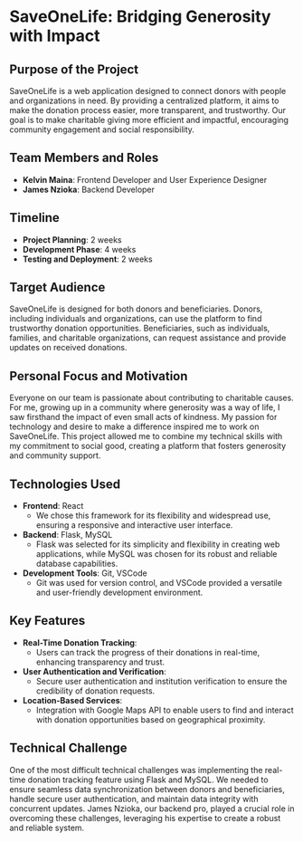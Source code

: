 <h1>SaveOneLife: Bridging Generosity with Impact</h1>

<h2>Purpose of the Project</h2>
<p>
    SaveOneLife is a web application designed to connect donors with people and organizations in need. By providing a centralized platform, it aims to make the donation process easier, more transparent, and trustworthy. Our goal is to make charitable giving more efficient and impactful, encouraging community engagement and social responsibility.
</p>

<h2>Team Members and Roles</h2>
<ul>
    <li><strong>Kelvin Maina</strong>: Frontend Developer and User Experience Designer</li>
    <li><strong>James Nzioka</strong>: Backend Developer</li>
</ul>

<h2>Timeline</h2>
<ul>
    <li><strong>Project Planning</strong>: 2 weeks</li>
    <li><strong>Development Phase</strong>: 4 weeks</li>
    <li><strong>Testing and Deployment</strong>: 2 weeks</li>
</ul>

<h2>Target Audience</h2>
<p>
    SaveOneLife is designed for both donors and beneficiaries. Donors, including individuals and organizations, can use the platform to find trustworthy donation opportunities. Beneficiaries, such as individuals, families, and charitable organizations, can request assistance and provide updates on received donations.
</p>

<h2>Personal Focus and Motivation</h2>
<p>
    Everyone on our team is passionate about contributing to charitable causes. For me, growing up in a community where generosity was a way of life, I saw firsthand the impact of even small acts of kindness. My passion for technology and desire to make a difference inspired me to work on SaveOneLife. This project allowed me to combine my technical skills with my commitment to social good, creating a platform that fosters generosity and community support.
</p>

<h2>Technologies Used</h2>
<ul>
    <li><strong>Frontend</strong>: React
        <ul>
            <li>We chose this framework for its flexibility and widespread use, ensuring a responsive and interactive user interface.</li>
        </ul>
    </li>
    <li><strong>Backend</strong>: Flask, MySQL
        <ul>
            <li>Flask was selected for its simplicity and flexibility in creating web applications, while MySQL was chosen for its robust and reliable database capabilities.</li>
        </ul>
    </li>
    <li><strong>Development Tools</strong>: Git, VSCode
        <ul>
            <li>Git was used for version control, and VSCode provided a versatile and user-friendly development environment.</li>
        </ul>
    </li>
</ul>

<h2>Key Features</h2>
<ul>
    <li><strong>Real-Time Donation Tracking</strong>:
        <ul>
            <li>Users can track the progress of their donations in real-time, enhancing transparency and trust.</li>
        </ul>
    </li>
    <li><strong>User Authentication and Verification</strong>:
        <ul>
            <li>Secure user authentication and institution verification to ensure the credibility of donation requests.</li>
        </ul>
    </li>
    <li><strong>Location-Based Services</strong>:
        <ul>
            <li>Integration with Google Maps API to enable users to find and interact with donation opportunities based on geographical proximity.</li>
        </ul>
    </li>
</ul>

<h2>Technical Challenge</h2>
<p>
    One of the most difficult technical challenges was implementing the real-time donation tracking feature using Flask and MySQL. We needed to ensure seamless data synchronization between donors and beneficiaries, handle secure user authentication, and maintain data integrity with concurrent updates. James Nzioka, our backend pro, played a crucial role in overcoming these challenges, leveraging his expertise to create a robust and reliable system.
</p>
